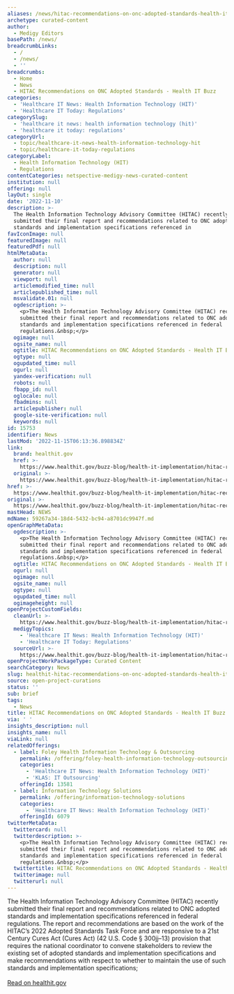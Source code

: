 ```yaml
---
aliases: /news/hitac-recommendations-on-onc-adopted-standards-health-it-buzz
archetype: curated-content
author:
  - Medigy Editors
basePath: /news/
breadcrumbLinks:
  - /
  - /news/
  - ''
breadcrumbs:
  - Home
  - News
  - HITAC Recommendations on ONC Adopted Standards - Health IT Buzz
categories:
  - 'Healthcare IT News: Health Information Technology (HIT)'
  - 'Healthcare IT Today: Regulations'
categorySlug:
  - 'healthcare it news: health information technology (hit)'
  - 'healthcare it today: regulations'
categoryUrl:
  - topic/healthcare-it-news-health-information-technology-hit
  - topic/healthcare-it-today-regulations
categoryLabel:
  - Health Information Technology (HIT)
  - Regulations
contentCategories: netspective-medigy-news-curated-content
institution: null
offering: null
layOut: single
date: '2022-11-10'
description: >-
  The Health Information Technology Advisory Committee (HITAC) recently
  submitted their final report and recommendations related to ONC adopted
  standards and implementation specifications referenced in 
favIconImage: null
featuredImage: null
featuredPdf: null
htmlMetaData:
  author: null
  description: null
  generator: null
  viewport: null
  articlemodified_time: null
  articlepublished_time: null
  msvalidate.01: null
  ogdescription: >-
    <p>The Health Information Technology Advisory Committee (HITAC) recently
    submitted their final report and recommendations related to ONC adopted
    standards and implementation specifications referenced in federal
    regulations.&nbsp;</p>
  ogimage: null
  ogsite_name: null
  ogtitle: HITAC Recommendations on ONC Adopted Standards - Health IT Buzz
  ogtype: null
  ogupdated_time: null
  ogurl: null
  yandex-verification: null
  robots: null
  fbapp_id: null
  oglocale: null
  fbadmins: null
  articlepublisher: null
  google-site-verification: null
  keywords: null
id: 15753
identifier: News
lastMod: '2022-11-15T06:13:36.898834Z'
link:
  brand: healthit.gov
  href: >-
    https://www.healthit.gov/buzz-blog/health-it-implementation/hitac-recommendations-on-onc-adopted-standards
  original: >-
    https://www.healthit.gov/buzz-blog/health-it-implementation/hitac-recommendations-on-onc-adopted-standards
href: >-
  https://www.healthit.gov/buzz-blog/health-it-implementation/hitac-recommendations-on-onc-adopted-standards
original: >-
  https://www.healthit.gov/buzz-blog/health-it-implementation/hitac-recommendations-on-onc-adopted-standards
mastHead: NEWS
mdName: 59267a34-18d4-5432-bc94-a8701dc9947f.md
openGraphMetaData:
  ogdescription: >-
    <p>The Health Information Technology Advisory Committee (HITAC) recently
    submitted their final report and recommendations related to ONC adopted
    standards and implementation specifications referenced in federal
    regulations.&nbsp;</p>
  ogtitle: HITAC Recommendations on ONC Adopted Standards - Health IT Buzz
  ogurl: null
  ogimage: null
  ogsite_name: null
  ogtype: null
  ogupdated_time: null
  ogimageheight: null
openProjectCustomFields:
  cleanUrl: >-
    https://www.healthit.gov/buzz-blog/health-it-implementation/hitac-recommendations-on-onc-adopted-standards
  medigyTopics:
    - 'Healthcare IT News: Health Information Technology (HIT)'
    - 'Healthcare IT Today: Regulations'
  sourceUrl: >-
    https://www.healthit.gov/buzz-blog/health-it-implementation/hitac-recommendations-on-onc-adopted-standards
openProjectWorkPackageType: Curated Content
searchCategory: News
slug: healthit-hitac-recommendations-on-onc-adopted-standards-health-it-buzz
source: open-project-curations
status: ''
sub: brief
tags:
  - News
title: HITAC Recommendations on ONC Adopted Standards - Health IT Buzz
via: ' '
insights_description: null
insights_name: null
viaLink: null
relatedOfferings:
  - label: Foley Health Information Technology & Outsourcing
    permalink: /offering/foley-health-information-technology-outsourcing
    categories:
      - 'Healthcare IT News: Health Information Technology (HIT)'
      - 'KLAS: IT Outsourcing'
    offeringId: 13581
  - label: Information Technology Solutions
    permalink: /offering/information-technology-solutions
    categories:
      - 'Healthcare IT News: Health Information Technology (HIT)'
    offeringId: 6079
twitterMetaData:
  twittercard: null
  twitterdescription: >-
    <p>The Health Information Technology Advisory Committee (HITAC) recently
    submitted their final report and recommendations related to ONC adopted
    standards and implementation specifications referenced in federal
    regulations.&nbsp;</p>
  twittertitle: HITAC Recommendations on ONC Adopted Standards - Health IT Buzz
  twitterimage: null
  twitterurl: null
---
```

<p>The Health Information Technology Advisory Committee (HITAC) recently submitted their final report and recommendations related to ONC adopted standards and implementation specifications referenced in federal regulations. The report and recommendations are based on the work of the HITAC’s 2022 Adopted Standards Task Force and are responsive to a 21st Century Cures Act (Cures Act) (42 U.S. Code § 300jj–13) provision that requires the national coordinator to convene stakeholders to review the existing set of adopted standards and implementation specifications and make recommendations with respect to whether to maintain the use of such standards and implementation specifications;<br /><br /><a target="_blank" href="https://www.healthit.gov/buzz-blog/health-it-implementation/hitac-recommendations-on-onc-adopted-standards">Read on healthit.gov</a></p>